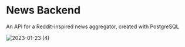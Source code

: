 # News Backend

An API for a Reddit-inspired news aggregator, created with PostgreSQL

![2023-01-23 (4)](https://user-images.githubusercontent.com/123252597/214025048-6d0878a7-766e-4d48-9e34-51360adc6848.png)
